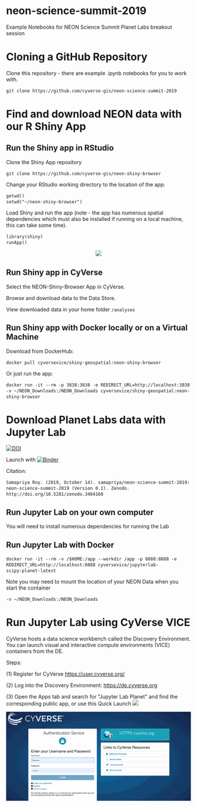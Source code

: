 # neon-science-summit-2019
Example Notebooks for NEON Science Summit Planet Labs breakout session

# Cloning a GitHub Repository

Clone this repository - there are example .ipynb notebooks for you to work with. 

```
git clone https://github.com/cyverse-gis/neon-science-summit-2019
```

# Find and download NEON data with our R Shiny App

## Run the Shiny app in RStudio

Clone the Shiny App repository 

```
git clone https://github.com/cyverse-gis/neon-shiny-browser
```

Change your RStudio working directory to the location of the app:

```
getwd()
setwd("~/neon-shiny-browser")
```

Load Shiny and run the app (note - the app has numerous spatial dependencies which must also be installed if running on a local machine, this can take some time).

```
library(shiny)
runApp()
```

<p align="center"><img src='https://github.com/cyverse-gis/neon-science-summit-2019/blob/master/gif/RStudio_NEON_Shiny.gif?raw=true' width='750'></p>

## Run Shiny app in CyVerse

Select the NEON-Shiny-Browser App in CyVerse.

Browse and download data to the Data Store.

View downloaded data in your home folder `/analyses`

## Run Shiny app with Docker locally or on a Virtual Machine

Download from DockerHub:

```
docker pull cyversevice/shiny-geospatial:neon-shiny-browser
```

Or just run the app:

```
docker run -it --rm -p 3838:3838 -e REDIRECT_URL=http://localhost:3838 -v ~/NEON_Downloads:/NEON_Downloads cyversevice/shiny-geospatial:neon-shiny-browser
```

# Download Planet Labs data with Jupyter Lab 

[![DOI](https://zenodo.org/badge/DOI/10.5281/zenodo.3484160.svg)](https://doi.org/10.5281/zenodo.3484160)

Launch with [![Binder](https://mybinder.org/badge_logo.svg)](https://mybinder.org/v2/gh/samapriya/neon-science-summit-2019/master)

Citation:

```
Samapriya Roy. (2019, October 14). samapriya/neon-science-summit-2019: neon-science-summit-2019 (Version 0.1). Zenodo.
http://doi.org/10.5281/zenodo.3484160
```

## Run Jupyter Lab on your own computer

You will need to install numerous dependencies for running the Lab

## Run Jupyter Lab with Docker

```
docker run -it --rm -v /$HOME:/app --workdir /app -p 8888:8888 -e REDIRECT_URL=http://localhost:8888 cyversevice/jupyterlab-scipy:planet-latest
```

Note you may need to mount the location of your NEON Data when you start the container

```
-v ~/NEON_Downloads:/NEON_Downloads
```

# Run Jupyter Lab using CyVerse VICE

CyVerse hosts a data science workbench called the Discovery Environment. You can launch visual and interactive compute environments (VICE) containers from the DE. 

Steps:

(1) Register for CyVerse https://user.cyverse.org/

(2) Log into the Discovery Environment: https://de.cyverse.org

(3) Open the Apps tab and search for "Jupyter Lab Planet" and find the corresponding public app, or use this Quick Launch <a href="https://de.cyverse.org/de/?type=quick-launch&quick-launch-id=3915f0c6-d817-40b3-8475-2a7b93d928a8&app-id=1d35dc48-eb93-11e9-b6b7-008cfa5ae621" target="_blank"><img src="https://de.cyverse.org/Powered-By-CyVerse-blue.svg"></a>



<p align="center"><img src='https://github.com/cyverse-gis/neon-science-summit-2019/blob/master/gif/DE_launch.gif?raw=true' width='750'></p>
